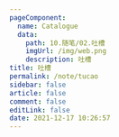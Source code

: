 ```yaml
---
pageComponent: 
  name: Catalogue
  data: 
    path: 10.随笔/02.吐槽
    imgUrl: /img/web.png
    description: 吐槽
title: 吐槽
permalink: /note/tucao
sidebar: false
article: false
comment: false
editLink: false
date: 2021-12-17 10:26:57
---
```

